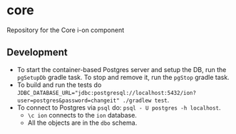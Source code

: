 # core
Repository for the Core i-on component

## Development

- To start the container-based Postgres server and setup the DB, run the `pgSetupDb` gradle task. To stop and remove it, run the `pgStop` gradle task.
- To build and run the tests do `JDBC_DATABASE_URL="jdbc:postgresql://localhost:5432/ion?user=postgres&password=changeit" ./gradlew test`.
- To connect to Postgres via `psql` do: `psql - U postgres -h localhost`.
  - `\c ion` connects to the `ion` database.
  - All the objects are in the `dbo` schema.